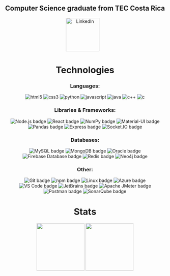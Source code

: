 <h2 align="center">Computer Science graduate from TEC Costa Rica</h2>
  
<div align="center">
   <a href="https://www.linkedin.com/in/abedoyajim/"><img width="105px" alt="LinkedIn" src="https://img.shields.io/badge/LinkedIn%20-%230077B5.svg?&style=flat&logo=linkedin&logoColor=white"/></a> &nbsp;&nbsp;&nbsp;
</div>
  
<h1 align="center">Technologies </h1>
<h3 align="center">Languages:</h3>
<p align="center"> 
   <a> 
   <img src="https://img.shields.io/badge/HTML5-E34F26?style=flat&logo=html5&logoColor=white" alt="html5"/> 
   </a>
   <a> 
   <img src="https://img.shields.io/badge/CSS3-1572B6?style=flat&logo=css3&logoColor=white" alt="css3"/> 
   </a> 
   <a> 
   <img src="https://img.shields.io/badge/Python-3776AB?style=flat&logo=python&logoColor=white" alt="python"/> 
   </a>  
   <a> 
   <img src="https://img.shields.io/badge/JavaScript-F7DF1E?style=flat&logo=javascript&logoColor=black" alt="javascript"/> 
   </a> 
   <a> 
   <img src="https://img.shields.io/badge/Java-007396?style=flat&logo=java&logoColor=white" alt="java"/> 
   </a> 
   <a> 
   <img src="https://img.shields.io/badge/C++-00599C?style=flat&logo=c%2B%2B&logoColor=white" alt="c++"/> 
   </a>
   <a> 
   <img src="https://img.shields.io/badge/C-A8B9CC?style=flat&logo=c&logoColor=white" alt="c"/> 
   </a>
</p>
<h3 align="center">Libraries & Frameworks:</h3>
<p align="center"> 
   <a> 
   <img src="https://img.shields.io/badge/Node.js-43853D?style=flat&logo=node.js&logoColor=white" alt="Node.js badge"> 
   </a>
   <a> 
   <img src="https://img.shields.io/badge/React-61DAFB?style=flat&logo=react&logoColor=black" alt="React badge">
   </a>
   <a> 
   <img src="https://img.shields.io/badge/NumPy-013243?style=flat&logo=numpy&logoColor=white" alt="NumPy badge"> 
   </a>
   <a> 
   <img src="https://img.shields.io/badge/Material--UI-0081CB?style=flat&logo=material-ui&logoColor=white" alt="Material-UI badge"> 
   </a>
   <a> 
   <img src="https://img.shields.io/badge/Pandas-150458?style=flat&logo=pandas&logoColor=white" alt="Pandas badge"> 
   </a>
   <a> 
   <img src="https://img.shields.io/badge/Express-000000?style=flat&logo=express&logoColor=white" alt="Express badge"> 
   </a>
   <a> 
   <img src="https://img.shields.io/badge/Socket.IO-010101?style=flat&logo=socket.io&logoColor=white" alt="Socket.IO badge"> 
   </a>
</p>
<h3 align="center">Databases:</h3>
<p align="center"> 
   <a> 
   <img src="https://img.shields.io/badge/MySQL-4479A1?style=flat&logo=mysql&logoColor=white" alt="MySQL badge">
   </a>
   <a> 
   <img src="https://img.shields.io/badge/MongoDB-47A248?style=flat&logo=mongodb&logoColor=white" alt="MongoDB badge"> 
   </a>
   <a> 
   <img src="https://img.shields.io/badge/Oracle-F80000?style=flat&logo=oracle&logoColor=white" alt="Oracle badge"> 
   </a>
   <a> 
   <img src="https://img.shields.io/badge/Firebase-FFCA28?style=flat&logo=firebase&logoColor=black" alt="Firebase Database badge"> 
   </a>
   <a> 
   <img src="https://img.shields.io/badge/Redis-DC382D?style=flat&logo=redis&logoColor=white" alt="Redis badge"> 
   </a>
   <a> 
   <img src="https://img.shields.io/badge/Neo4j-008CC1?style=flat&logo=neo4j&logoColor=white" alt="Neo4j badge"> 
   </a>
</p>
<h3 align="center">Other:</h3>
<p align="center"> 
   <a> 
   <img src="https://img.shields.io/badge/Git-F05032?style=flat&logo=git&logoColor=white" alt="Git badge">
   </a>
   <a> 
   <img src="https://img.shields.io/badge/npm-CB3837?style=flat&logo=npm&logoColor=white" alt="npm badge"> 
   </a>
   <a> 
   <img src="https://img.shields.io/badge/Linux-FCC624?style=flat&logo=linux&logoColor=black" alt="Linux badge"> 
   </a>
   <a> 
   <img src="https://img.shields.io/badge/Azure-0089D6?style=flat&logo=azuredevops&logoColor=white" alt="Azure badge"> 
   </a>
   <a> 
   <img src="https://img.shields.io/badge/Visual%20Studio%20Code-007ACC?style=flat&logo=visual-studio-code&logoColor=white" alt="VS Code badge"> 
   </a>
   <a> 
   <img src="https://img.shields.io/badge/JetBrains-000000?style=flat&logo=jetbrains&logoColor=white" alt="JetBrains badge"> 
   </a>
   <a> 
   <img src="https://img.shields.io/badge/Apache%20JMeter-D22128?style=flat&logo=apachejmeter&logoColor=white" alt="Apache JMeter badge"> 
   </a>
   <a> 
   <img src="https://img.shields.io/badge/Postman-FF6C37?style=flat&logo=postman&logoColor=white" alt="Postman badge"> 
   </a>
   <a> 
   <img src="https://img.shields.io/badge/SonarQube-4E9BCD?style=flat&logo=sonarqube&logoColor=white" alt="SonarQube badge"> 
   </a>
<p align="center"></p>
<h1 align="center">Stats </h1>
<p align= "center">
   <img height= "150" src="https://github-readme-stats.vercel.app/api?username=Alebecito&theme=react&show_icons=true&include_all_commits=true" />
   <img height= "150" src="https://github-readme-stats.vercel.app/api/top-langs/?username=Alebecito&theme=react&layout=compact" />
</p>
